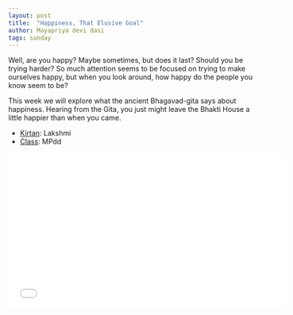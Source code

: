 ```yaml
---
layout: post
title:  "Happiness, That Elusive Goal"
author: Mayapriya devi dasi
tags: sunday
---
```


Well, are you happy? Maybe sometimes, but does it last? Should you be trying harder? So much attention seems to be focused on trying to make ourselves happy, but when you look around, how happy do the people you know seem to be?

This week we will explore what the ancient Bhagavad-gita says about happiness. Hearing from the Gita, you just might leave the Bhakti House a little happier than when you came.

- [Kirtan](https://s3.amazonaws.com/beginningbhakti/2014-04-27-Happiness-That-Illusive-Goal/LakshmiKirtana.mp3): Lakshmi
- [Class](https://s3.amazonaws.com/beginningbhakti/2014-04-27-Happiness-That-Illusive-Goal/ClassMP.mp3): MPdd

<iframe width="560" height="315" src="//www.youtube.com/embed/bUa5xx_s4Zw" frameborder="0" allowfullscreen></iframe>
